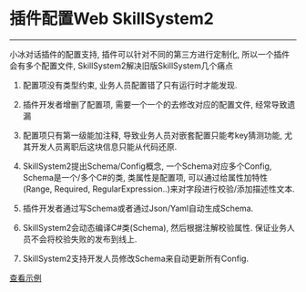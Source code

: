 ﻿# 插件配置Web SkillSystem2

---

小冰对话插件的配置支持, 插件可以针对不同的第三方进行定制化, 所以一个插件会有多个配置文件, SkillSystem2解决旧版SkillSystem几个痛点

1. 配置项没有类型约束, 业务人员配置错了只有运行时才能发现.

1. 插件开发者增删了配置项, 需要一个一个的去修改对应的配置文件, 经常导致遗漏

1. 配置项只有第一级能加注释, 导致业务人员对嵌套配置只能考key猜测功能, 尤其开发人员离职后这块信息只能从代码还原.

1. SkillSystem2提出Schema/Config概念, 一个Schema对应多个Config, Schema是一个/多个C#的类, 类属性是配置项, 可以通过给属性加特性(Range, Required, RegularExpression..)来对字段进行校验/添加描述性文本. 

1. 插件开发者通过写Schema或者通过Json/Yaml自动生成Schema.

1. SkillSystem2会动态编译C#类(Schema), 然后根据注解校验属性. 保证业务人员不会将校验失败的发布到线上.

1. SkillSystem2支持开发人员修改Schema来自动更新所有Config.

<a target='_blank' href='?p=images&names=skill-system.0.png@列表,skill-system.2.png@Schema编辑器,skill-system.1.png@通过UI配置,skill-system.3.png@直接编辑Json,skill-system.4.png@修改Diff'>
查看示例
</a>